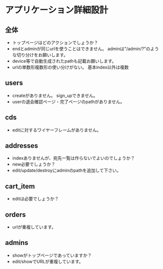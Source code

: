 # アプリケーション詳細設計
## 全体
- トップページはどのアクションでしょうか？
- endとadminが同じurlを使うことはできません。
  adminは"/admin/?"のような切り分けをお願いします。
- device等で自動生成されたpathも記載お願いします。
- urlの単数形複数形の使い分けがない。 基本index以外は複数

## users
- createがありません。 sign_upできません。
- userの退会確認ページ・完了ページのpathがありません。

## cds
- editに対するワイヤーフレームがありません。

## addresses
- indexありませんが、宛先一覧は作らないでよいのでしょうか？
- new必要でしょうか？
- edit/update/destroyにadminのpathを追加して下さい。

## cart_item 
- editは必要でしょうか？

## orders
- urlが重複しています。

## admins
- showがトップページであっていますか？
- edit/showでURLが重複しています。







